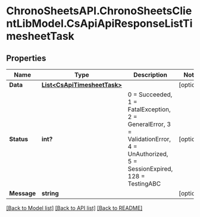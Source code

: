 # ChronoSheetsAPI.ChronoSheetsClientLibModel.CsApiApiResponseListTimesheetTask
## Properties

Name | Type | Description | Notes
------------ | ------------- | ------------- | -------------
**Data** | [**List&lt;CsApiTimesheetTask&gt;**](CsApiTimesheetTask.md) |  | [optional] 
**Status** | **int?** | 0 &#x3D; Succeeded, 1 &#x3D; FatalException, 2 &#x3D; GeneralError, 3 &#x3D; ValidationError, 4 &#x3D; UnAuthorized, 5 &#x3D; SessionExpired, 128 &#x3D; TestingABC | [optional] 
**Message** | **string** |  | [optional] 

[[Back to Model list]](../README.md#documentation-for-models) [[Back to API list]](../README.md#documentation-for-api-endpoints) [[Back to README]](../README.md)

